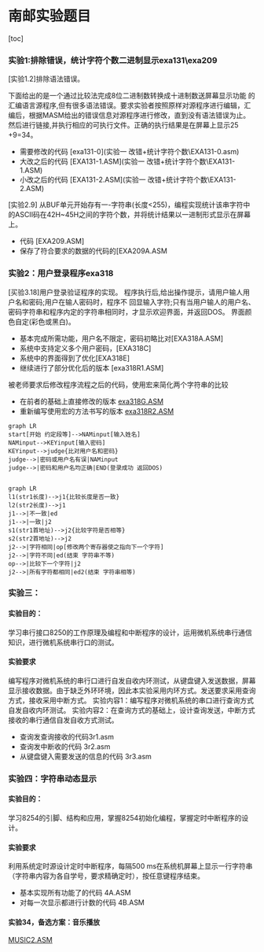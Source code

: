# 南邮实验题目
[toc]

### 实验1:排除错误，统计字符个数二进制显示exa131\exa209

[实验1.2]排除语法错误。

下面给出的是一个通过比较法完成8位二进制数转换成十进制数送屏幕显示功能
的汇编语言源程序,但有很多语法错误。要求实验者按照原样对源程序进行编辑，汇编后，根据MASM给出的错误信息对源程序进行修改，直到没有语法错误为止。然后进行链接,并执行相应的可执行文件。正确的执行结果是在屏幕上显示25 +9=34。

- 需要修改的代码 [exa131-0](实验一 改错+统计字符个数\EXA131-0.asm)
- 大改之后的代码 [EXA131-1.ASM](实验一 改错+统计字符个数\EXA131-1.ASM)
- 小改之后的代码   [EXA131-2.ASM](实验一 改错+统计字符个数\EXA131-2.ASM)

[实验2.9] 从BUF单元开始存有一-字符串(长度<255)，编程实现统计该串字符中的ASCII码在42H~45H之间的字符个数，并将统计结果以一进制形式显示在屏幕上。

- 代码 [EXA209.ASM]
-  保存了符合要求的数据的代码的[EXA209A.ASM

### 实验2：用户登录程序exa318

[买验3.18]用户登录验证程序的实现。
程序执行后,给出操作提示，请用户输人用户名和密码;用户在输人密码时，程序不
回显输入字符;只有当用户输人的用户名、 密码字符串和程序内定的字符串相同时，才显示欢迎界面，并返回DOS。 界面颜色自定(彩色或黑白)。

- 基本完成所需功能，用户名不限定，密码初略比对[EXA318A.ASM]
- 系统中支持定义多个用户密码，[EXA318C]
- 系统中的界面得到了优化[EXA318E]
- 继续进行了部分优化后的版本 [exa318R1.ASM]

被老师要求后修改程序流程之后的代码，使用宏来简化两个字符串的比较

- 在前者的基础上直接修改的版本 [exa318G.ASM](exa318G.ASM)
- 重新编写使用宏的方法书写的版本 [exa318R2.ASM](exa318R2.ASM)

```mermaid
graph LR
start[开始 约定段等]-->NAMinput[输入姓名]
NAMinput-->KEYinput[输入密码]
KEYinput-->judge{比对用户名和密码}
judge-->|密码或用户名有误|NAMinput
judge-->|密码和用户名均正确|END(登录成功 返回DOS)


```

```MERMAID
graph LR
l1(str1长度)-->j1{比较长度是否一致}
l2(str2长度)-->j1
j1-->|不一致|ed
j1-->|一致|j2
s1(str1首地址)-->j2{比较字符是否相等}
s2(str2首地址)-->j2
j2-->|字符相同|op[修改两个寄存器使之指向下一个字符]
j2-->|字符不同|ed(结束 字符串不等)
op-->|比较下一个字符|j2
j2-->|所有字符都相同|ed2(结束 字符串相等)
```
### 实验三：

#### 实验目的：
学习串行接口8250的工作原理及编程和中断程序的设计，运用微机系统串行通信知识，进行微机系统串行口的测试。
#### 实验要求
编写程序对微机系统的串行口进行自发自收内环测试，从键盘键入发送数据，屏幕显示接收数据。由于缺乏外环环境，因此本实验采用内环方式。发送要求采用查询方式，接收采用中断方式。
实验内容1：编写程序对微机系统的串口进行查询方式自发自收内环测试。
实验内容2：在查询方式的基础上，设计查询发送，中断方式接收的串行通信自发自收方式测试。

- 查询发查询接收的代码3r1.asm
- 查询发中断收的代码 3r2.asm
- 从键盘键入需要发送的信息的代码 3r3.asm

### 实验四：字符串动态显示

#### 实验目的：
学习8254的引脚、结构和应用，掌握8254初始化编程，掌握定时中断程序的设计。
#### 实验要求
利用系统定时源设计定时中断程序，每隔500 ms在系统机屏幕上显示一行字符串（字符串内容为各自学号，要求精确定时），按任意键程序结束。
- 基本实现所有功能了的代码 4A.ASM
- 对每一次显示都进行计数的代码 4B.ASM
#### 实验34，备选方案：音乐播放

 [MUSIC2.ASM](MUSIC2.ASM)